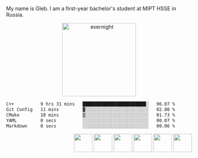 My name is Gleb. I am a first-year bachelor's student at MIPT HSSE in Russia.
<div align="center">
  <img height="200px" src="https://media.tenor.com/dnFoWaEBIZ0AAAAj/evernight-everknight.gif" alt="evernight"/>
</div>

<!--START_SECTION:waka-->

```txt
C++          9 hrs 31 mins   ████████████████████████░   96.07 %
Git Config   11 mins         ▓░░░░░░░░░░░░░░░░░░░░░░░░   02.00 %
CMake        10 mins         ▒░░░░░░░░░░░░░░░░░░░░░░░░   01.73 %
YAML         0 secs          ░░░░░░░░░░░░░░░░░░░░░░░░░   00.07 %
Markdown     0 secs          ░░░░░░░░░░░░░░░░░░░░░░░░░   00.06 %
```

<!--END_SECTION:waka-->

<div align="right">
  <img src="https://raw.githubusercontent.com/marwin1991/profile-technology-icons/refs/heads/main/icons/c++.png" height="50"/>
  <img src="https://raw.githubusercontent.com/marwin1991/profile-technology-icons/refs/heads/main/icons/qt.png" height="50"/>
  <img src="https://raw.githubusercontent.com/marwin1991/profile-technology-icons/refs/heads/main/icons/java.png" height="50"/>
  <img src="https://raw.githubusercontent.com/marwin1991/profile-technology-icons/refs/heads/main/icons/git.png" height="50"/>
  <img src="https://raw.githubusercontent.com/marwin1991/profile-technology-icons/refs/heads/main/icons/bash.png" height="50"/>
  <img src="https://raw.githubusercontent.com/marwin1991/profile-technology-icons/refs/heads/main/icons/linux_mint.png" height="50"/>
</div>
